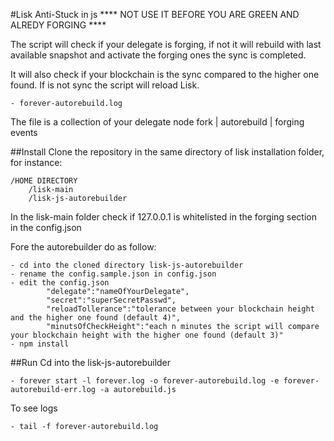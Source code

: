 #Lisk Anti-Stuck in js
**** NOT USE IT BEFORE YOU ARE GREEN AND ALREDY FORGING ****

The script will check if your delegate is forging, if not it will rebuild with last available snapshot and activate the forging ones the sync is completed.

It will also check if your blockchain is the sync compared to the higher one found. If is not sync the script will reload Lisk.

    - forever-autorebuild.log

The file is a collection of your delegate node fork | autorebuild | forging events

##Install
Clone the repository in the same directory of lisk installation folder, for instance:

```
/HOME DIRECTORY
    /lisk-main
    /lisk-js-autorebuilder
```

In the lisk-main folder check if 127.0.0.1 is whitelisted in the forging section in the config.json

Fore the autorebuilder do as follow:

    - cd into the cloned directory lisk-js-autorebuilder
    - rename the config.sample.json in config.json
    - edit the config.json
            "delegate":"nameOfYourDelegate",
            "secret":"superSecretPasswd",
            "reloadTollerance":"tolerance between your blockchain height and the higher one found (default 4)",
            "minutsOfCheckHeight":"each n minutes the script will compare your blockchain height with the higher one found (default 3)"
    - npm install

##Run
Cd into the lisk-js-autorebuilder

    - forever start -l forever.log -o forever-autorebuild.log -e forever-autorebuild-err.log -a autorebuild.js

To see logs

    - tail -f forever-autorebuild.log
